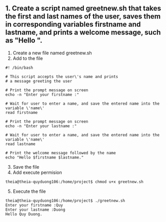 ## 1. Create a script named greetnew.sh that takes the first and last names of the user, saves them in corresponding variables firstname and lastname, and prints a welcome message, such as "Hello <firstname> <lastname>".

1. Create a new file named greetnew.sh
2. Add to the file 
```
#! /bin/bash

# This script accepts the user\'s name and prints 
# a message greeting the user

# Print the prompt message on screen
echo -n "Enter your firstname :"	  	

# Wait for user to enter a name, and save the entered name into the variable \'name\'
read firstname				

# Print the prompt message on screen
echo -n "Enter your lastname :"	  	

# Wait for user to enter a name, and save the entered name into the variable \'name\'
read lastname	

# Print the welcome message followed by the name	
echo "Hello $firstname $lastname."
```
3. Save the file
4. Add execute permision 
```
theia@theia-quyduong106:/home/project$ chmod u+x greetnew.sh
```
5. Execute the file 
```
theia@theia-quyduong106:/home/project$ ./greetnew.sh
Enter your firstname :Quy
Enter your lastname :Duong
Hello Quy Duong.
```